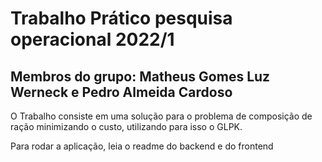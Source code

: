 # Trabalho Prático pesquisa operacional 2022/1

## Membros do grupo: Matheus Gomes Luz Werneck e Pedro Almeida Cardoso

O Trabalho consiste em uma solução para o problema de composição de ração minimizando o custo, utilizando para isso o GLPK.

Para rodar a aplicação, leia o readme do backend e do frontend
